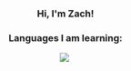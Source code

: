 <div align="center">

### Hi, I'm Zach!

### Languages I am learning:
  <img src="https://img.shields.io/badge/java-007396.svg?&style=for-the-badge&logo=java&logoColor=white"/>&nbsp;

